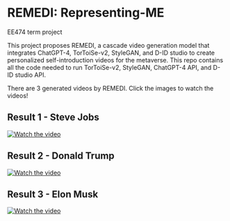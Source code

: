 # REMEDI: Representing-ME
EE474 term project

This project proposes REMEDI, a cascade video generation model that integrates ChatGPT-4, TorToiSe-v2, StyleGAN, and D-ID studio to create personalized self-introduction videos for the metaverse. This repo contains all the code needed to run TorToiSe-v2, StyleGAN, ChatGPT-4 API, and D-ID studio API.

There are 3 generated videos by REMEDI. Click the images to watch the videos!

## Result 1 - Steve Jobs

[![Watch the video](https://img.youtube.com/vi/QHUvBSEBgrQ/0.jpg)](https://www.youtube.com/watch?v=QHUvBSEBgrQ)


## Result 2 - Donald Trump

[![Watch the video](https://img.youtube.com/vi/1nvCJsm_orE/0.jpg)](https://www.youtube.com/watch?v=1nvCJsm_orE)


## Result 3 - Elon Musk

[![Watch the video](https://img.youtube.com/vi/nrqS4_CPcsI/0.jpg)](https://youtu.be/nrqS4_CPcsI)
